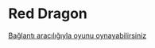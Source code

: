 # Red Dragon
 [Bağlantı aracılığıyla oyunu oynayabilirsiniz](https://play.unity.com/mg/other/webgl-builds-166972)
